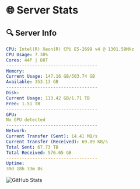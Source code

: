 # 🌐 Server Stats
## 🔍 Server Info
```yaml
CPU: Intel(R) Xeon(R) CPU E5-2699 v4 @ 1301.59MHz
CPU Usage: 7.30%
Cores: 44P | 88T
-----------------------------------
Memory:
Current Usage: 147.16 GB/503.74 GB
Available: 353.13 GB
-----------------------------------
Disk:
Current Usage: 113.42 GB/1.71 TB
Free: 1.51 TB
-----------------------------------
GPU:
No GPU detected
-----------------------------------
Network:
Current Transfer (Sent): 14.41 MB/s
Current Transfer (Received): 69.09 KB/s
Total Sent: 67.73 TB
Total Received: 576.65 GB
-----------------------------------
Uptime:
39d 18h 33m 8s
```
![GitHub Stats](https://img.shields.io/badge/Updated-2025-04-16_15:55:57-blue)